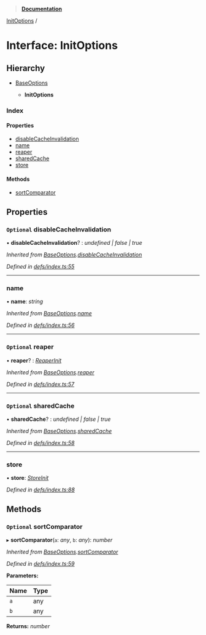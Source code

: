 > **[Documentation](../README.md)**

[InitOptions](initoptions.md) /

# Interface: InitOptions

## Hierarchy

* [BaseOptions](baseoptions.md)

  * **InitOptions**

### Index

#### Properties

* [disableCacheInvalidation](initoptions.md#optional-disablecacheinvalidation)
* [name](initoptions.md#name)
* [reaper](initoptions.md#optional-reaper)
* [sharedCache](initoptions.md#optional-sharedcache)
* [store](initoptions.md#store)

#### Methods

* [sortComparator](initoptions.md#optional-sortcomparator)

## Properties

### `Optional` disableCacheInvalidation

• **disableCacheInvalidation**? : *undefined | false | true*

*Inherited from [BaseOptions](baseoptions.md).[disableCacheInvalidation](baseoptions.md#optional-disablecacheinvalidation)*

*Defined in [defs/index.ts:55](https://github.com/badbatch/cachemap/blob/f0089aa/packages/core/src/defs/index.ts#L55)*

___

###  name

• **name**: *string*

*Inherited from [BaseOptions](baseoptions.md).[name](baseoptions.md#name)*

*Defined in [defs/index.ts:56](https://github.com/badbatch/cachemap/blob/f0089aa/packages/core/src/defs/index.ts#L56)*

___

### `Optional` reaper

• **reaper**? : *[ReaperInit](../README.md#reaperinit)*

*Inherited from [BaseOptions](baseoptions.md).[reaper](baseoptions.md#optional-reaper)*

*Defined in [defs/index.ts:57](https://github.com/badbatch/cachemap/blob/f0089aa/packages/core/src/defs/index.ts#L57)*

___

### `Optional` sharedCache

• **sharedCache**? : *undefined | false | true*

*Inherited from [BaseOptions](baseoptions.md).[sharedCache](baseoptions.md#optional-sharedcache)*

*Defined in [defs/index.ts:58](https://github.com/badbatch/cachemap/blob/f0089aa/packages/core/src/defs/index.ts#L58)*

___

###  store

• **store**: *[StoreInit](../README.md#storeinit)*

*Defined in [defs/index.ts:88](https://github.com/badbatch/cachemap/blob/f0089aa/packages/core/src/defs/index.ts#L88)*

## Methods

### `Optional` sortComparator

▸ **sortComparator**(`a`: *any*, `b`: *any*): *number*

*Inherited from [BaseOptions](baseoptions.md).[sortComparator](baseoptions.md#optional-sortcomparator)*

*Defined in [defs/index.ts:59](https://github.com/badbatch/cachemap/blob/f0089aa/packages/core/src/defs/index.ts#L59)*

**Parameters:**

Name | Type |
------ | ------ |
`a` | any |
`b` | any |

**Returns:** *number*